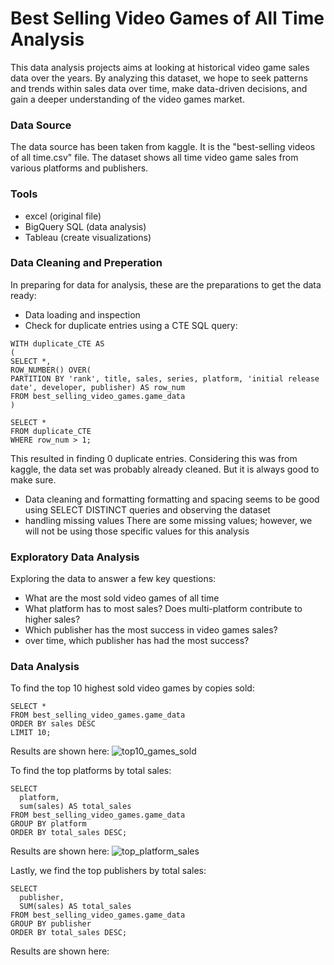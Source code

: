 # Best Selling Video Games of All Time Analysis

This data analysis projects aims at looking at historical video game sales data over 
the years. By analyzing this dataset, we hope to seek patterns and trends within 
sales data over time, make data-driven decisions, and gain a deeper understanding of
the video games market.

### Data Source
The data source has been taken from kaggle. It is the "best-selling videos of all time.csv" file.
The dataset shows all time video game sales from various platforms and publishers.

### Tools
- excel (original file)
- BigQuery SQL (data analysis)
- Tableau (create visualizations)

### Data Cleaning and Preperation
In preparing for data for analysis, these are the preparations to get the data ready:
- Data loading and inspection
- Check for duplicate entries using a CTE SQL query:

```
WITH duplicate_CTE AS
(
SELECT *,
ROW_NUMBER() OVER(
PARTITION BY 'rank', title, sales, series, platform, 'initial release date', developer, publisher) AS row_num
FROM best_selling_video_games.game_data
)

SELECT *
FROM duplicate_CTE
WHERE row_num > 1;
```

This resulted in finding 0 duplicate entries. Considering this was from kaggle, the data set was probably already cleaned.
But it is always good to make sure.

- Data cleaning and formatting
  formatting and spacing seems to be good using SELECT DISTINCT queries and observing the dataset
- handling missing values
  There are some missing values; however, we will not be using those specific values for this analysis

### Exploratory Data Analysis
Exploring the data to answer a few key questions:
- What are the most sold video games of all time
- What platform has to most sales? Does multi-platform contribute to higher sales?
- Which publisher has the most success in video games sales?
- over time, which publisher has had the most success?

### Data Analysis

To find the top 10 highest sold video games by copies sold:

```
SELECT *
FROM best_selling_video_games.game_data
ORDER BY sales DESC
LIMIT 10;
```

Results are shown here:
![top10_games_sold](https://github.com/ChrisxHur/Best-Selling-Video-Games-of-All-Time/assets/173302585/daf40832-5a62-4b90-9921-3b816c5633cf)

To find the top platforms by total sales:

```
SELECT 
  platform,
  sum(sales) AS total_sales
FROM best_selling_video_games.game_data
GROUP BY platform
ORDER BY total_sales DESC;
```

Results are shown here:
![top_platform_sales](https://github.com/ChrisxHur/Best-Selling-Video-Games-of-All-Time/assets/173302585/f8657c2c-981f-4a21-b778-3eabf44a59cc)

Lastly, we find the top publishers by total sales:

```
SELECT
  publisher,
  SUM(sales) AS total_sales
FROM best_selling_video_games.game_data
GROUP BY publisher
ORDER BY total_sales DESC;
```

Results are shown here:


